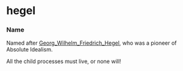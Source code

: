 # hegel

### Name

Named after [Georg_Wilhelm_Friedrich_Hegel](https://en.wikipedia.org/wiki/Georg_Wilhelm_Friedrich_Hegel), who was a pioneer of Absolute Idealism.

All the child processes must live, or none will!
